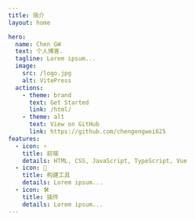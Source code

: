 ```yaml
---
title: 简介
layout: home

hero:
  name: Chen GW
  text: 个人博客.
  tagline: Lorem ipsum...
  image:
    src: /logo.jpg
    alt: VitePress
  actions:
    - theme: brand
      text: Get Started
      link: /html/
    - theme: alt
      text: View on GitHub
      link: https://github.com/chengengwei625
features:
  - icon: ⚡️
    title: 前端
    details: HTML, CSS, JavaScript, TypeScript, Vue
  - icon: 🖖
    title: 构建工具
    details: Lorem ipsum...
  - icon: 🛠️
    title: 插件
    details: Lorem ipsum...
---
```

